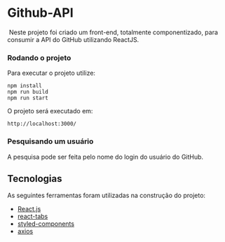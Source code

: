 # Github-API

​	Neste projeto foi criado um front-end, totalmente componentizado, para consumir a API do GitHub utilizando ReactJS. 



### Rodando o projeto

Para executar o projeto utilize:

```
npm install
npm run build
npm run start
```

O projeto será executado em:

```
http://localhost:3000/
```



### Pesquisando um usuário

A pesquisa pode ser feita pelo nome do login do usuário do GitHub.



## Tecnologias

As seguintes ferramentas foram utilizadas na construção do projeto:

- [React.js](https://pt-br.reactjs.org/)
- [react-tabs](https://www.npmjs.com/package/react-tabs)
- [styled-components](https://styled-components.com/)
- [axios](https://www.npmjs.com/package/axios)
